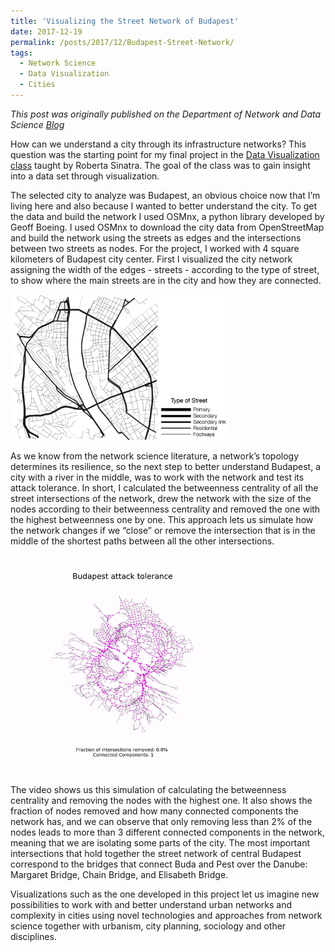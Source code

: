 ```yaml
---
title: 'Visualizing the Street Network of Budapest'
date: 2017-12-19
permalink: /posts/2017/12/Budapest-Street-Network/
tags:
  - Network Science
  - Data Visualization
  - Cities
---
```


*This post was originally published on the Department of Network and Data Science [Blog](https://networkdatascience.ceu.edu/node/398)*

How can we understand a city through its infrastructure networks? This question was the starting point for my final project in the [Data Visualization class](https://courses.ceu.edu/courses/data-and-network-visualization-0) taught by Roberta Sinatra. The goal of the class was to gain insight into a data set through visualization.  

The selected city to analyze was Budapest, an obvious choice now that I’m living here and also because I wanted to better understand the city. To get the data and build the network I used OSMnx, a python library developed by Geoff Boeing. I used OSMnx to download the city data from OpenStreetMap and build the network using the streets as edges and the intersections between two streets as nodes. For the project, I worked with 4 square kilometers of Budapest city center. First I visualized the city network assigning the width of the edges - streets - according to the type of street, to show where the main streets are in the city and how they are connected.

<img src="/images/BudapestStreets.png" alt="Budapest streets" class="center" style="width:350px;"/>  

As we know from the network science literature, a network’s topology determines its resilience, so the next step to better understand Budapest, a city with a river in the middle, was to work with the network and test its attack tolerance. In short, I calculated the betweenness centrality of all the street intersections of the network, drew the network with the size of the nodes according to their betweenness centrality and removed the one with the highest betweenness one by one. This approach lets us simulate how the network changes if we “close” or remove the intersection that is in the middle of the shortest paths between all the other intersections.

<img src="/images/BudapestGIF.gif" alt="Budapest attack tolerance" class="center" style="width:350px;"/>  

The video shows us this simulation of calculating the betweenness centrality and removing the nodes with the highest one. It also shows the fraction of nodes removed and how many connected components the network has, and we can observe that only removing less than 2% of the nodes leads to more than 3 different connected components in the network, meaning that we are isolating some parts of the city. The most important intersections that hold together the street network of central Budapest correspond to the bridges that connect Buda and Pest over the Danube: Margaret Bridge, Chain Bridge, and Elisabeth Bridge.  

Visualizations such as the one developed in this project let us imagine new possibilities to work with and better understand urban networks and complexity in cities using novel technologies and approaches from network science together with urbanism, city planning, sociology and other disciplines.
